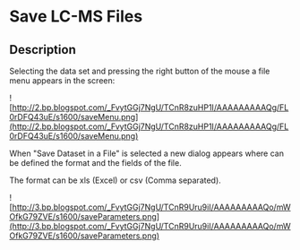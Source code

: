 # Save LC-MS Files #

## Description ##

Selecting the data set and pressing the right button of the mouse a file menu appears in the screen:

![http://2.bp.blogspot.com/_FvytGGj7NgU/TCnR8zuHP1I/AAAAAAAAAQg/FL0rDFQ43uE/s1600/saveMenu.png](http://2.bp.blogspot.com/_FvytGGj7NgU/TCnR8zuHP1I/AAAAAAAAAQg/FL0rDFQ43uE/s1600/saveMenu.png)

When "Save Dataset in a File" is selected a new dialog appears where can be defined the format and the fields of the file.

The format can be xls (Excel) or csv (Comma separated).

![http://3.bp.blogspot.com/_FvytGGj7NgU/TCnR9Uru9iI/AAAAAAAAAQo/mWOfkG79ZVE/s1600/saveParameters.png](http://3.bp.blogspot.com/_FvytGGj7NgU/TCnR9Uru9iI/AAAAAAAAAQo/mWOfkG79ZVE/s1600/saveParameters.png)